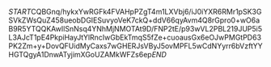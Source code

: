 $START$CQBGnq/hykxYwRGFk4FVAHpPZgT4m1LXVbj6/iJ0iYXR6RMr1pSK3GSVkZWsQuZ458ueobDGIESuvyoVeK7ckQ+ddV66qyAvm4Q8rGpro0+wO6aB9R5YTQQKAwIlSnNsq4YNhMjNMOTAt9D/FNP2tE/p93wVL2PBL219JUP5i5L3AJcT1pE4PkpiHayJtYlRncIwGbEkTmqS5fZe+cuoausGx6eOJwPMGtPD63PK2Zm+y+DovQFUidMyCaxs7wGHERJsVByJ5ovMPFL5wCdNYyrr6bVzftYYHGTQgyA1DnwATyjimXGoUZAMkWFZs6ep$END$